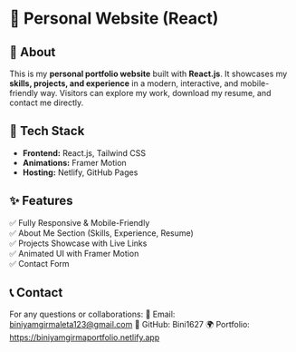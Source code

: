 # 🚀 Personal Website (React)  

## 📌 About  

This is my **personal portfolio website** built with **React.js**. It showcases my **skills, projects, and experience** in a modern, interactive, and mobile-friendly way. Visitors can explore my work, download my resume, and contact me directly.  

## 🔧 Tech Stack  

- **Frontend:** React.js, Tailwind CSS  
- **Animations:** Framer Motion  
- **Hosting:** Netlify, GitHub Pages  

## ✨ Features  

✅ Fully Responsive & Mobile-Friendly  
✅ About Me Section (Skills, Experience, Resume)  
✅ Projects Showcase with Live Links  
✅ Animated UI with Framer Motion  
✅ Contact Form 

## 📞 Contact
For any questions or collaborations:
📧 Email: biniyamgirmaleta123@gmail.com
🔗 GitHub: Bini1627
🌍 Portfolio: https://biniyamgirmaportfolio.netlify.app
